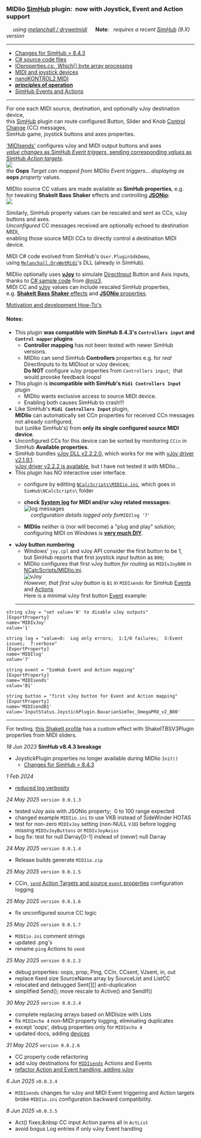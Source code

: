 ### MIDIio [SimHub](https://www.simhubdash.com/) plugin:&nbsp; now with Joystick, Event and Action support
 &emsp; *using [melanchall / drywetmidi](https://github.com/melanchall/drywetmidi)* &emsp; 
**Note**: &nbsp;  *requires a recent [SimHub](https://www.simhubdash.com/download-2/) (9.X) version*  

---
- [Changes for SimHub > 8.4.3](docs/provoked.md)  
- [C# source code files](docs/source.md)  
- [IOproperties.cs:&nbsp; Which[] byte array processing](docs/Which.md)  
- [MIDI and joystick devices](docs/devices.md)  
- [nanoKONTROL2 MIDI](docs/nanoKONTROL2_MIDIimp.txt)  
- [**principles of operation**](docs/principles.md)  
- [SimHub Events and Actions](docs/sends.md)  
---
For one each MIDI source, destination, and optionally vJoy destination device,  
 this [SimHub](https://github.com/SHWotever/SimHub) plugin can route configured Button, Slider and Knob
 [Control Change](https://www.midi.org/specifications-old/item/table-3-control-change-messages-data-bytes-2) (CC) messages,  
 SimHub game, joystick buttons and axes properties.  

['MIDIsends'](docs/source.md#midisends) configures vJoy and MIDI output buttons and axes  
[*value changes* as SimHub *Event triggers*, sending corresponding *values* as SimHub *Action targets*](docs/send.md).  
![](docs/EventPicker.png)  
*the* **Oops** *Target can mapped from MIDIio Event triggers... displaying as* **oops** *property* values.

MIDIio source CC values are made available as **SimHub properties**, e.g.  
for tweaking **ShakeIt Bass Shaker** effects and controlling [**JSONio**](https://github.com/blekenbleu/JSONio):  
![](docs/properties.png)  

Similarly, SimHub property values can be rescaled and sent as CCs, vJoy buttons and axes.  
*Unconfigured* CC messages received are optionally echoed to destination MIDI,  
enabling those source MIDI CCs to directly control a destination MIDI device.

MIDI C# code evolved from SimHub's `User.PluginSdkDemo`,  
using [`Melanchall.DryWetMidi`](https://github.com/melanchall/drywetmidi)'s DLL (already in SimHub).  

MIDIio optionally uses [**vJoy**](https://github.com/shauleiz/vJoy) to simulate [DirectInput](https://blekenbleu.github.io/Windows/HID/) Button and Axis inputs,  
thanks to [C# sample code](https://github.com/blekenbleu/vJoySDK) from [@njz3](https://github.com/njz3/vJoy).  
MIDI CC and [vJoy](https://blekenbleu.github.io/Windows/HID/vJoy/) values can include rescaled SimHub properties,  
 e.g. [**ShakeIt Bass Shaker** effects](https://github.com/SHWotever/SimHub/wiki/ShakeIt-V3-Effects-configuration)
and [**JSONio** properties](https://github.com/blekenbleu/JSONio).

[Motivation and development How-To's](https://blekenbleu.github.io/MIDI/plugin/)  

#### Notes:
- This plugin **was compatible with SimHub 8.4.3's `Controllers input` and `Control mapper` plugins**  
  - **Controller mapping** has not been tested with newer SimHub versions.
  - MIDIio can send SimHub **Controllers** properties e.g. for *real* DirectInputs to its MIDIout or vJoy devices;  
    **Do NOT** configure *vJoy* properties from `Controllers input`;&nbsp; that would provoke feedback loops!  
- This plugin is **incompatible with SimHub's `Midi Controllers Input`** plugin  
	- MIDIio wants exclusive access to source MIDI device.
    - Enabling both causes SimHub to crash!!!   
- Like SimHub's **`Midi Controllers Input`** plugin,  
  **MIDIio** can automatically set CCn properties  for received CCn messages not already configured,  
  but (unlike SimHub's) from **only its single configured source MIDI device**.  
- Unconfigured CCs for this device can be sorted by monitoring `CCin` in SimHub **Available properties**.
- SimHub bundles [vJoy DLL v2.2.2.0](https://blekenbleu.github.io/Windows/HID/vJoy/), which works for me with [vJoy driver v2.1.9.1](https://sourceforge.net/projects/vjoystick/).  
    [vJoy driver v2.2.2 is available](https://github.com/BrunnerInnovation/vJoy/releases), but I have not tested it with MIDIio...  
- This plugin has NO interactive user interface.
    - configure by editting [`NCalcScripts\MIDIio.ini`](blob/main/NCalcScripts/MIDIio.ini), which goes in `SimHub\NCalcScripts\` folder 
    - **check [System log](docs/SimHub.txt) for MIDI and/or vJoy related messages:**  
      ![log messages](docs/log.png)  
	&emsp;	*configuration details logged only for*`MIDIlog '7'`    

    - **MIDIio** *neither is* (nor will become) a "plug and play" solution;  
      configuring MIDI on Windows is [**very much DIY**](https://www.racedepartment.com/threads/simhub-plugin-s-for-output-to-midi-and-vjoy.210079/).  
- **vJoy button numbering**  
    - Windows' `joy.cpl` and vJoy API consider the first button to be 1,  
      but SimHub reports that first joystick *input* button as `B00`;  
    - MIDIio configures that first vJoy button *for routing* as `MIDIvJoyB00` in [NCalcScripts/MIDIio.ini](NCalcScripts/MIDIio.ini).  
      ![vJoy](docs/vJoyB.png)  
	  *However, that first vJoy button* is `B1` in `MIDIsends` for SimHub [Events](https://github.com/SHWotever/SimHub/wiki/NCalc-scripting#exporting-event-trigger--exportevent)
      and [Actions](https://store.lsr.gg/pages/help-simhub-actions)  
	Here is a minimal vJoy first button [Event](docs/source.md#midisends) example:
    ---
```
string vJoy = "set value='0' to disable vJoy outputs"
[ExportProperty]
name='MIDIvJoy'
value='1'

string log = "value=0:  Log only errors;  1:I/O failures;  3:Event issues;  7:verbose"
[ExportProperty]
name='MIDIlog'
value='7'

string event = "SimHub Event and Action mapping"
[ExportProperty]
name='MIDIsends'
value='B1'

string button = "first vJoy button for Event and Action mapping"
[ExportProperty]
name='MIDIsendB1'
value='InputStatus.JoystickPlugin.BavarianSimTec_OmegaPRO_v2_B00'
```
   ---

For testing, [this ShakeIt profile](https://github.com/blekenbleu/SimHub-profiles/blob/main/Any%20Game%20-%20MIDIio_proxyLS.siprofile)
 has a custom effect with ShakeITBSV3Plugin properties from MIDI sliders.

*18 Jun 2023*  **SimHub v8.4.3 breakage**
- JoystickPlugin properties no longer available during MIDIio `Init()`
	- [Changes for SimHub > 8.4.3](docs/provoked.md)  

*1 Feb 2024*  
- [reduced log verbosity](docs/source.md#midilog)

*24 May 2025* `version 0.0.1.3`
- tested vJoy axis with JSONio property;&nbsp; 0 to 100 range expected  
- changed example `MIDIio.ini` to use VKB instead of SideWinder HOTAS  
- test for non-zero `MIDIvJoy` setting (non-NULL `VJD`) before logging missing `MIDIvJoyButtons` or `MIDIvJoyAxiss`  
- bug fix:  test for null Darray[0-1] instead of (never) null Darray

*24 May 2025* `version 0.0.1.4`
- Release builds generate `MIDIio.zip`

*25 May 2025* `version 0.0.1.5`  
- CCin, [`send` Action Targets and source `event` properties]((docs/sends.md)) configuration logging

*25 May 2025* `version 0.0.1.6`  
- fix unconfigured source CC logic

*25 May 2025* `version 0.0.1.7`
- `MIDIio.ini` comment strings
- updated .png's
- rename `ping` Actions to `send`

*25 May 2025* `version 0.0.2.3`
- debug properties: oops, prop, Ping, CCin, CCsent, VJsent, in, out
- replace fixed size SourceName array by SourceList and ListCC
- relocated and debugged Sent[][] anti-duplication
- simplified Send();  move rescale to Active() and SendIf()

*30 May 2025* `version 0.0.2.4`
- complete replacing arrays based on MIDIsize with Lists
- fix `MIDIecho 4` non-MIDI property logging, eliminating duplicates
- except 'oops', debug properties only for `MIDIecho 4`
- updated docs, adding [devices](docs/devices.md)

*31 May 2025* `version 0.0.2.6`
- CC property code refactoring  
- add vJoy destinations for [`MIDIsends`](docs/sends.md) Actions and Events  
- [refactor Action and Event handling, adding vJoy](docs/principles.md#midiio-events-and-actions)  

*6 Jun 2025* `v0.0.3.4`  
- `MIDIsends` changes for vJoy and MIDI Event triggering and Action targets  
   broke `MIDIio.ini` configuration backward compatibility.

*8 Jun 2025* `v0.0.3.5`
- Act() fixes;&nbsp CC input Action parms all in `ActList`  
- avoid bogus Log entries if only vJoy Event handling  
